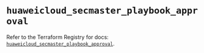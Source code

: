 # `huaweicloud_secmaster_playbook_approval`

Refer to the Terraform Registry for docs: [`huaweicloud_secmaster_playbook_approval`](https://registry.terraform.io/providers/huaweicloud/huaweicloud/1.71.1/docs/resources/secmaster_playbook_approval).
